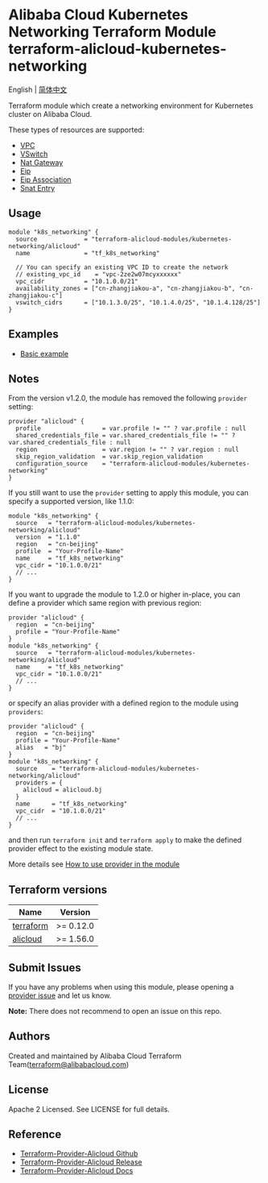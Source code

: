 Alibaba Cloud Kubernetes Networking Terraform Module
terraform-alicloud-kubernetes-networking
=====================================================================

English | [简体中文](https://github.com/terraform-alicloud-modules/terraform-alicloud-kubernetes-networking/blob/master/README-CN.md)

Terraform module which create a networking environment for Kubernetes cluster on Alibaba Cloud.

These types of resources are supported:

* [VPC](https://www.terraform.io/docs/providers/alicloud/r/vpc.html)
* [VSwitch](https://www.terraform.io/docs/providers/alicloud/r/vswitch.html)
* [Nat Gateway](https://www.terraform.io/docs/providers/alicloud/r/nat_gateway.html)
* [Eip](https://www.terraform.io/docs/providers/alicloud/r/eip.html)
* [Eip Association](https://www.terraform.io/docs/providers/alicloud/r/eip_association.html)
* [Snat Entry](https://www.terraform.io/docs/providers/alicloud/r/snat_entry.html)


## Usage

```hcl
module "k8s_networking" {
  source             = "terraform-alicloud-modules/kubernetes-networking/alicloud"
  name               = "tf_k8s_networking"
  
  // You can specify an existing VPC ID to create the network
  // existing_vpc_id    = "vpc-2ze2w07mcyxxxxxx"
  vpc_cidr           = "10.1.0.0/21"
  availability_zones = ["cn-zhangjiakou-a", "cn-zhangjiakou-b", "cn-zhangjiakou-c"]
  vswitch_cidrs      = ["10.1.3.0/25", "10.1.4.0/25", "10.1.4.128/25"]
}

```

## Examples

* [Basic example](https://github.com/terraform-alicloud-modules/terraform-alicloud-kubernetes-networking/tree/master/examples/basic-example)

## Notes
From the version v1.2.0, the module has removed the following `provider` setting:

```hcl
provider "alicloud" {
  profile                 = var.profile != "" ? var.profile : null
  shared_credentials_file = var.shared_credentials_file != "" ? var.shared_credentials_file : null
  region                  = var.region != "" ? var.region : null
  skip_region_validation  = var.skip_region_validation
  configuration_source    = "terraform-alicloud-modules/kubernetes-networking"
}
```

If you still want to use the `provider` setting to apply this module, you can specify a supported version, like 1.1.0:

```hcl
module "k8s_networking" {
  source   = "terraform-alicloud-modules/kubernetes-networking/alicloud"
  version  = "1.1.0"
  region   = "cn-beijing"
  profile  = "Your-Profile-Name"
  name     = "tf_k8s_networking"
  vpc_cidr = "10.1.0.0/21"
  // ...
}
```

If you want to upgrade the module to 1.2.0 or higher in-place, you can define a provider which same region with
previous region:

```hcl
provider "alicloud" {
  region  = "cn-beijing"
  profile = "Your-Profile-Name"
}
module "k8s_networking" {
  source   = "terraform-alicloud-modules/kubernetes-networking/alicloud"
  name     = "tf_k8s_networking"
  vpc_cidr = "10.1.0.0/21"
  // ...
}
```
or specify an alias provider with a defined region to the module using `providers`:

```hcl
provider "alicloud" {
  region  = "cn-beijing"
  profile = "Your-Profile-Name"
  alias   = "bj"
}
module "k8s_networking" {
  source    = "terraform-alicloud-modules/kubernetes-networking/alicloud"
  providers = {
    alicloud = alicloud.bj
  }
  name      = "tf_k8s_networking"
  vpc_cidr  = "10.1.0.0/21"
  // ...
}
```

and then run `terraform init` and `terraform apply` to make the defined provider effect to the existing module state.

More details see [How to use provider in the module](https://www.terraform.io/docs/language/modules/develop/providers.html#passing-providers-explicitly)

## Terraform versions

| Name | Version |
|------|---------|
| <a name="requirement_terraform"></a> [terraform](#requirement\_terraform) | >= 0.12.0 |
| <a name="requirement_alicloud"></a> [alicloud](#requirement\_alicloud) | >= 1.56.0 |

Submit Issues
-------------
If you have any problems when using this module, please opening a [provider issue](https://github.com/terraform-providers/terraform-provider-alicloud/issues/new) and let us know.

**Note:** There does not recommend to open an issue on this repo.

Authors
-------
Created and maintained by Alibaba Cloud Terraform Team(terraform@alibabacloud.com)

License
----
Apache 2 Licensed. See LICENSE for full details.

Reference
---------
* [Terraform-Provider-Alicloud Github](https://github.com/terraform-providers/terraform-provider-alicloud)
* [Terraform-Provider-Alicloud Release](https://releases.hashicorp.com/terraform-provider-alicloud/)
* [Terraform-Provider-Alicloud Docs](https://www.terraform.io/docs/providers/alicloud/index.html)

